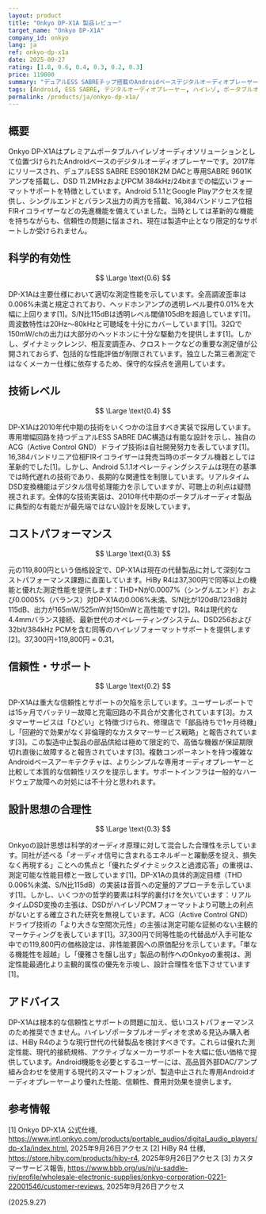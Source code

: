 ```yaml
---
layout: product
title: "Onkyo DP-X1A 製品レビュー"
target_name: "Onkyo DP-X1A"
company_id: onkyo
lang: ja
ref: onkyo-dp-x1a
date: 2025-09-27
rating: [1.8, 0.6, 0.4, 0.3, 0.2, 0.3]
price: 119800
summary: "デュアルESS SABREチップ搭載のAndroidベースデジタルオーディオプレーヤー。ハイレゾ再生対応だが、極めて低いコストパフォーマンスと信頼性の問題で厳しい評価。"
tags: [Android, ESS SABRE, デジタルオーディオプレーヤー, ハイレゾ, ポータブルオーディオ]
permalink: /products/ja/onkyo-dp-x1a/
---
```

## 概要

Onkyo DP-X1Aはプレミアムポータブルハイレゾオーディオソリューションとして位置づけられたAndroidベースのデジタルオーディオプレーヤーです。2017年にリリースされ、デュアルESS SABRE ES9018K2M DACと専用SABRE 9601Kアンプを搭載し、DSD 11.2MHzおよびPCM 384kHz/24bitまでの幅広いフォーマットサポートを特徴としています。Android 5.1.1とGoogle Playアクセスを提供し、シングルエンドとバランス出力の両方を搭載、16,384バンドリニア位相FIRイコライザーなどの先進機能を備えていました。当時としては革新的な機能を持ちながらも、信頼性の問題に悩まされ、現在は製造中止となり限定的なサポートしか受けられません。

## 科学的有効性

$$ \Large \text{0.6} $$

DP-X1Aは主要仕様において適切な測定性能を示しています。全高調波歪率は0.006%未満と規定されており、ヘッドホンアンプの透明レベル要件0.01%を大幅に上回ります[1]。S/N比115dBは透明レベル閾値105dBを超過しています[1]。周波数特性は20Hz～80kHzと可聴域を十分にカバーしています[1]。32Ωで150mW/chの出力は大部分のヘッドホンに十分な駆動力を提供します[1]。しかし、ダイナミックレンジ、相互変調歪み、クロストークなどの重要な測定値が公開されておらず、包括的な性能評価が制限されています。独立した第三者測定ではなくメーカー仕様に依存するため、保守的な採点を適用しています。

## 技術レベル

$$ \Large \text{0.4} $$

DP-X1Aは2010年代中期の技術をいくつかの注目すべき実装で採用しています。専用増幅回路を持つデュアルESS SABRE DAC構造は有能な設計を示し、独自のACG（Active Control GND）ドライブ技術は自社開発努力を表しています[1]。16,384バンドリニア位相FIRイコライザーは発売当時のポータブル機器としては革新的でした[1]。しかし、Android 5.1.1オペレーティングシステムは現在の基準では時代遅れの技術であり、長期的な関連性を制限しています。リアルタイムDSD変換機能はデジタル信号処理能力を示していますが、可聴上の利点は疑問視されます。全体的な技術実装は、2010年代中期のポータブルオーディオ製品に典型的な有能だが最先端ではない設計を反映しています。

## コストパフォーマンス

$$ \Large \text{0.3} $$

元の119,800円という価格設定で、DP-X1Aは現在の代替製品に対して深刻なコストパフォーマンス課題に直面しています。HiBy R4は37,300円で同等以上の機能と優れた測定性能を提供します：THD+Nが0.0007%（シングルエンド）および0.0005%（バランス）対DP-X1Aの0.006%未満、S/N比が120dB/123dB対115dB、出力が165mW/525mW対150mWと高性能です[2]。R4は現代的な4.4mmバランス接続、最新世代のオペレーティングシステム、DSD256および32bit/384kHz PCMを含む同等のハイレゾフォーマットサポートを提供します[2]。37,300円÷119,800円 = 0.31。

## 信頼性・サポート

$$ \Large \text{0.2} $$

DP-X1Aは重大な信頼性とサポートの欠陥を示しています。ユーザーレポートでは15ヶ月でバッテリー故障と充電回路の不具合が文書化されています[3]。カスタマーサービスは「ひどい」と特徴づけられ、修理店で「部品待ちで1ヶ月待機」し「回避的で効果がなく非倫理的なカスタマーサービス戦略」と報告されています[3]。この製造中止製品の部品供給は極めて限定的で、高価な機器が保証期限切れ直後に故障すると報告されています[3]。複数コンポーネントを持つ複雑なAndroidベースアーキテクチャは、よりシンプルな専用オーディオプレーヤーと比較して本質的な信頼性リスクを提示します。サポートインフラは一般的なハードウェア故障への対処には不十分と思われます。

## 設計思想の合理性

$$ \Large \text{0.3} $$

Onkyoの設計思想は科学的オーディオ原理に対して混合した合理性を示しています。同社が述べる「オーディオ信号に含まれるエネルギーと躍動感を捉え、損失なく再現する」ことへの焦点と「優れたダイナミックスと過渡応答」の重視は、測定可能な性能目標と一致しています[1]。DP-X1Aの具体的測定目標（THD 0.006%未満、S/N比115dB）の実装は音質への定量的アプローチを示しています[1]。しかし、いくつかの哲学的要素は科学的裏付けを欠いています：リアルタイムDSD変換の主張は、DSDがハイレゾPCMフォーマットより可聴上の利点がないとする確立された研究を無視しています。ACG（Active Control GND）ドライブ技術の「より大きな空間次元性」の主張は測定可能な証拠のない主観的マーケティングを表しています[1]。37,300円で同等性能の代替品が入手可能な中での119,800円の価格設定は、非性能要因への原価配分を示しています。「単なる機能性を超越」し「優雅さを醸し出す」製品の制作へのOnkyoの重視は、測定性能最適化より主観的属性の優先を示唆し、設計合理性を低下させています[1]。

## アドバイス

DP-X1Aは根本的な信頼性とサポートの問題に加え、低いコストパフォーマンスのため推奨できません。ハイレゾポータブルオーディオを求める見込み購入者は、HiBy R4のような現行世代の代替製品を検討すべきです。これらは優れた測定性能、現代的接続規格、アクティブなメーカーサポートを大幅に低い価格で提供しています。Android機能を必要とするユーザーには、高品質外部DAC/アンプ組み合わせを使用する現代的スマートフォンが、製造中止された専用Androidオーディオプレーヤーより優れた性能、信頼性、費用対効果を提供します。

## 参考情報

[1] Onkyo DP-X1A 公式仕様, https://www.intl.onkyo.com/products/portable_audios/digital_audio_players/dp-x1a/index.html, 2025年9月26日アクセス
[2] HiBy R4 仕様, https://store.hiby.com/products/hiby-r4, 2025年9月26日アクセス
[3] カスタマーサービス報告, https://www.bbb.org/us/nj/u-saddle-riv/profile/wholesale-electronic-supplies/onkyo-corporation-0221-22001546/customer-reviews, 2025年9月26日アクセス

(2025.9.27)